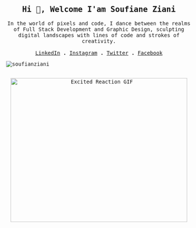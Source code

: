 <samp>
  <h2 align="center">Hi 👋, Welcome I'am Soufiane Ziani</h2>

  <p align="center">
    In the world of pixels and code, I dance between the realms of Full Stack Development and Graphic Design, sculpting digital landscapes with lines of code and strokes of creativity.
    <br/>
    <br/>
    <a href="https://linkedin.com/in/soufiane-ziani-675095232/">LinkedIn</a> <strong>.</strong>
    <a href="https://www.instagram.com/mr_soufiane_ziani/">Instagram</a> <strong>.</strong>
    <a href="https://twitter.com/Soufiane_ZIIANI">Twitter</a> <strong>.</strong>
    <a href="https://www.facebook.com/SoufianeZiani2/">Facebook</a>
    <p align="left">
      <img src="https://komarev.com/ghpvc/?username=soufianziani&label=Profile%20views&color=0e75b6&style=flat" alt="soufianziani" />
    </p>
    <br/>
    <div align="center" height="200">
      <img src="https://media.giphy.com/media/v1.Y2lkPTc5MGI3NjExYWsxcDN6dXBqMG5wazI5aW96OXRwd3FnYmV3aXFtcmtlN2RlcjczZCZlcD12MV9pbnRlcm5hbF9naWZfYnlfaWQmY3Q9Zw/elrFAUtV7ZOH7TSPhF/giphy.gif" width="480" height="390" alt="Excited Reaction GIF" />
    </div>
  </p>
</samp>

